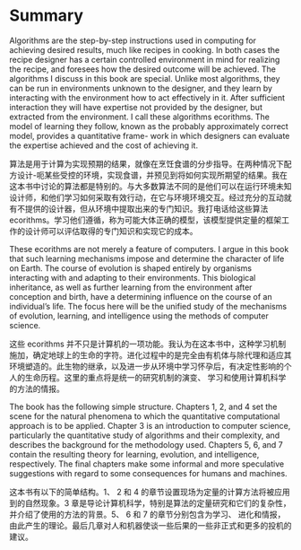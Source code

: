 # Summary 
Algorithms are the step-by-step instructions used in computing for achieving desired results, much like recipes in cooking. In both cases the recipe designer has a certain controlled environment in mind for realizing the recipe, and foresees how the desired outcome will be achieved. The algorithms I discuss in this book are special. Unlike most algorithms, they can be run in environments unknown to the designer, and they learn by interacting with the environment how to act effectively in it. After sufficient interaction they will have expertise not provided by the designer, but extracted from the environment. I call these algorithms ecorithms. The model of learning they follow, known as the probably approximately correct model, provides a quantitative frame- work in which designers can evaluate the expertise achieved and the cost of achieving it. 

算法是用于计算为实现预期的结果，就像在烹饪食谱的分步指导。在两种情况下配方设计-呃某些受控的环境，实现食谱，并预见到将如何实现所期望的结果。我在这本书中讨论的算法都是特别的。与大多数算法不同的是他们可以在运行环境未知设计师，和他们学习如何采取有效行动，在它与环境环境交互。经过充分的互动就有不提供的设计器，但从环境中提取出来的专门知识。我打电话给这些算法 ecorithms。学习他们遵循，称为可能大体正确的模型，该模型提供定量的框架工作的设计师可以评估取得的专门知识和实现它的成本。

These ecorithms are not merely a feature of computers. I argue in this book that such learning mechanisms impose and determine the character of life on Earth. The course of evolution is shaped entirely by organisms interacting with and adapting to their environments. This biological inheritance, as well as further learning from the environment after conception and birth, have a determining influence on the course of an individual’s life. The focus here will be the unified study of the mechanisms of evolution, learning, and intelligence using the methods of computer science. 

这些 ecorithms 并不只是计算机的一项功能。我认为在这本书中，这种学习机制施加，确定地球上的生命的字符。进化过程中的是完全由有机体与除代理和适应其环境塑造的。此生物的继承，以及进一步从环境中学习怀孕后，有决定性影响的个人的生命历程。这里的重点将是统一的研究机制的演变、 学习和使用计算机科学的方法的情报。

The book has the following simple structure. Chapters 1, 2, and 4 set the scene for the natural phenomena to which the quantitative computational approach is to be applied. Chapter 3 is an introduction to computer science, particularly the quantitative study of algorithms and their complexity, and describes the background for the methodology used. Chapters 5, 6, and 7 contain the resulting theory for learning, evolution, and intelligence, respectively. The final chapters make some informal and more speculative suggestions with regard to some consequences for humans and machines.

这本书有以下的简单结构。1、 2 和 4 的章节设置现场为定量的计算方法将被应用到的自然现象。3 章是导论计算机科学，特别是算法的定量研究和它们的复杂性，并介绍了使用的方法的背景。5、 6 和 7 的章节分别包含为学习、 进化和情报，由此产生的理论。最后几章对人和机器使谈一些后果的一些非正式和更多的投机的建议。
